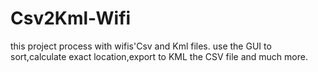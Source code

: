 # Csv2Kml-Wifi
this project process with wifis'Csv and Kml files. use the GUI to sort,calculate exact location,export to KML the CSV file and much more.
